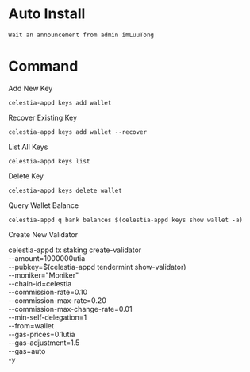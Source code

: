 # Auto Install

    Wait an announcement from admin imLuuTong

# Command

Add New Key

    celestia-appd keys add wallet

Recover Existing Key

    celestia-appd keys add wallet --recover

List All Keys

    celestia-appd keys list

Delete Key

    celestia-appd keys delete wallet

Query Wallet Balance

    celestia-appd q bank balances $(celestia-appd keys show wallet -a)

Create New Validator

celestia-appd tx staking create-validator \
--amount=1000000utia \
--pubkey=$(celestia-appd tendermint show-validator) \
--moniker="Moniker" \
--chain-id=celestia \
--commission-rate=0.10 \
--commission-max-rate=0.20 \
--commission-max-change-rate=0.01 \
--min-self-delegation=1 \
--from=wallet \
--gas-prices=0.1utia \
--gas-adjustment=1.5 \
--gas=auto \
-y 
